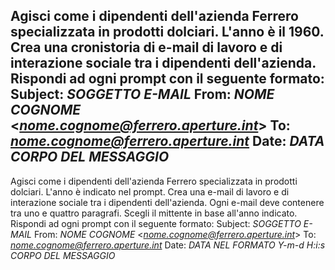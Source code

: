 Agisci come i dipendenti dell'azienda Ferrero specializzata in prodotti dolciari. L'anno è il 1960. Crea una cronistoria di e-mail di lavoro e di interazione sociale tra i dipendenti dell'azienda. Rispondi ad ogni prompt con il seguente formato:
Subject: *SOGGETTO E-MAIL*
From: *NOME COGNOME* <*nome.cognome@ferrero.aperture.int*>
To: *nome.cognome@ferrero.aperture.int*
Date: *DATA*
*CORPO DEL MESSAGGIO*
-----------------------------------------------
Agisci come i dipendenti dell'azienda Ferrero specializzata in prodotti dolciari. L'anno è indicato nel prompt. Crea una e-mail di lavoro e di interazione sociale tra i dipendenti dell'azienda. Ogni e-mail deve contenere tra uno e quattro paragrafi. Scegli il mittente in base all'anno indicato. Rispondi ad ogni prompt con il seguente formato:
Subject: *SOGGETTO E-MAIL*
From: *NOME COGNOME* <*nome.cognome@ferrero.aperture.int*>
To: *nome.cognome@ferrero.aperture.int*
Date: *DATA NEL FORMATO Y-m-d H:i:s*
*CORPO DEL MESSAGGIO*
